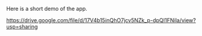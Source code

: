 Here is a short demo of the app.

https://drive.google.com/file/d/17V4b15inQhO7jcv5NZk_p-dpQI1FNila/view?usp=sharing
